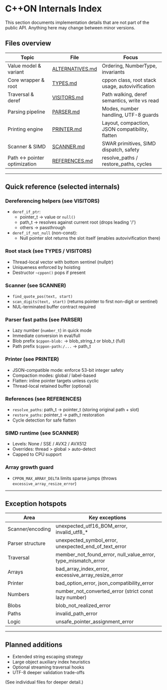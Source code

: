 # C++ON Internals Index

This section documents implementation details that are not part of the public API. Anything here may change between minor versions.

## Files overview

| Topic | File | Focus |
|-------|------|-------|
| Value model & variant | [ALTERNATIVES.md](ALTERNATIVES.md) | Ordering, NumberType, invariants |
| Core wrapper & root | [TYPES.md](TYPES.md) | cppon class, root stack usage, autovivification |
| Traversal & deref | [VISITORS.md](VISITORS.md) | Path walking, deref semantics, write vs read |
| Parsing pipeline | [PARSER.md](PARSER.md) | Modes, number handling, UTF-8 guards |
| Printing engine | [PRINTER.md](PRINTER.md) | Layout, compaction, JSON compatibility, flatten |
| Scanner & SIMD | [SCANNER.md](SCANNER.md) | SWAR primitives, SIMD dispatch, safety |
| Path ↔ pointer optimization | [REFERENCES.md](REFERENCES.md) | resolve_paths / restore_paths, cycles |

---

## Quick reference (selected internals)

### Dereferencing helpers (see VISITORS)
- `deref_if_ptr`:
  - pointer_t → value or `null()`
  - path_t → resolves against current root (drops leading '/')
  - others → passthrough
- `deref_if_not_null` (non-const):
  - Null pointer slot returns the slot itself (enables autovivification there)

### Root stack (see TYPES / VISITORS)
- Thread-local vector with bottom sentinel (nullptr)
- Uniqueness enforced by hoisting
- Destructor `~cppon()` pops if present

### Scanner (see SCANNER)
- `find_quote_pos(text, start)`
- `scan_digits(text, start)` (returns pointer to first non-digit or sentinel)
- NUL-terminated buffer contract required

### Parser fast paths (see PARSER)
- Lazy number (`number_t`) in quick mode
- Immediate conversion in eval/full
- Blob prefix `$cppon-blob:` → blob_string_t or blob_t (full)
- Path prefix `$cppon-path:/...` → path_t

### Printer (see PRINTER)
- JSON-compatible mode: enforce 53-bit integer safety
- Compaction modes: global / label-based
- Flatten: inline pointer targets unless cyclic
- Thread-local retained buffer (optional)

### References (see REFERENCES)
- `resolve_paths`: path_t → pointer_t (storing original path + slot)
- `restore_paths`: pointer_t → path_t restoration
- Cycle detection for safe flatten

### SIMD runtime (see SCANNER)
- Levels: None / SSE / AVX2 / AVX512
- Overrides: thread > global > auto-detect
- Capped to CPU support

### Array growth guard
- `CPPON_MAX_ARRAY_DELTA` limits sparse jumps (throws `excessive_array_resize_error`)

---

## Exception hotspots

| Area | Key exceptions |
|------|----------------|
| Scanner/encoding | unexpected_utf16_BOM_error, invalid_utf8_* |
| Parser structure | unexpected_symbol_error, unexpected_end_of_text_error |
| Traversal | member_not_found_error, null_value_error, type_mismatch_error |
| Arrays | bad_array_index_error, excessive_array_resize_error |
| Printer | bad_option_error, json_compatibility_error |
| Numbers | number_not_converted_error (strict const lazy number) |
| Blobs | blob_not_realized_error |
| Paths | invalid_path_error |
| Logic | unsafe_pointer_assignment_error |

---

## Planned additions
- Extended string escaping strategy
- Large object auxiliary index heuristics
- Optional streaming traversal hooks
- UTF-8 deeper validation trade-offs

(See individual files for deeper detail.)
